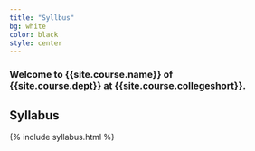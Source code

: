 ```yaml
---
title: "Syllbus"
bg: white
color: black
style: center
---
```


### Welcome to {{site.course.name}} of <br>[{{site.course.dept}}]({{site.course.depturl}}) at [{{site.course.collegeshort}}]({{site.course.collegeurl}}).

<span class="fa-stack subtlecircle" style="font-size:100px; background:rgba(255,166,0,0.1)">
  <i class="fa fa-circle fa-stack-2x text-white"></i>
  <i class="fa fa-pencil fa-stack-1x text-orange"></i>
</span>

## Syllabus

{% include syllabus.html %}

<!--
<span id="forkongithub">
  <a href="{{ site.source_link }}" class="bg-blue">
    Fork me on GitHub
  </a>
</span>
-->
